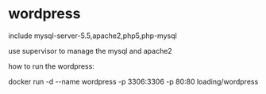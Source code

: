 # wordpress
include mysql-server-5.5,apache2,php5,php-mysql

use supervisor to manage the mysql and apache2

how to run the wordpress:

docker run -d --name wordpress -p 3306:3306 -p 80:80 loading/wordpress

